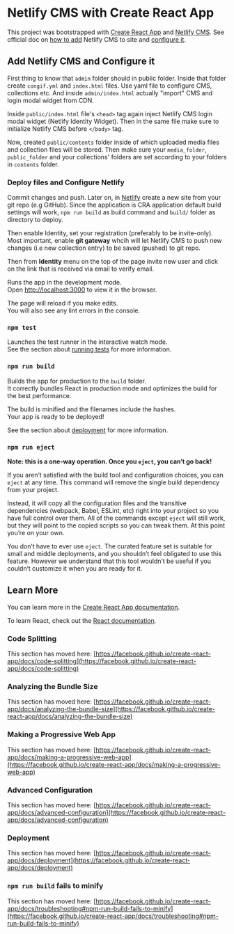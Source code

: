 # Netlify CMS with Create React App

This project was bootstrapped with [Create React App](https://github.com/facebook/create-react-app) and [Netlify CMS](https://www.netlifycms.org/). See official doc on [how to add](https://www.netlifycms.org/docs/add-to-your-site/) Netlify CMS to site and [configure it](https://www.netlifycms.org/docs/configuration-options/).

## Add Netlify CMS and Configure it

First thing to know that `admin` folder should in public folder. Inside that folder create `congif.yml` and `index.html` files. Use yaml file to configure CMS, collections etc. And inside `admin/index.html` actually "import" CMS and login modal widget from CDN.

Inside `public/index.html` file's `<head>` tag again inject Netlify CMS login modal widget (Netlify Identity Widget). Then in the same file make sure to initialize Netlify CMS before `</body>` tag.

Now, created `public/contents` folder inside of which uploaded media files and collection files will be stored. Then make sure your `media_folder`, `public_folder` and your collections' folders are set according to your folders in `contents` folder.

### Deploy files and Configure Netlify

Commit changes and push. Later on, in [Netlify](https://netlify.com) create a new site from your git repo (e.g GitHub). Since the application is CRA application default build settings will work, `npm run build` as build command and `build/` folder as directory to deploy.

Then enable Identity, set your registration (preferably to be invite-only). Most important, enable **git gateway** whcih will let Netlify CMS to push new changes (i.e new collection entry) to be saved (pushed) to git repo.

Then from **Identity** menu on the top of the page invite new user and click on the link that is received via email to verify email.


Runs the app in the development mode.\
Open [http://localhost:3000](http://localhost:3000) to view it in the browser.

The page will reload if you make edits.\
You will also see any lint errors in the console.

### `npm test`

Launches the test runner in the interactive watch mode.\
See the section about [running tests](https://facebook.github.io/create-react-app/docs/running-tests) for more information.

### `npm run build`

Builds the app for production to the `build` folder.\
It correctly bundles React in production mode and optimizes the build for the best performance.

The build is minified and the filenames include the hashes.\
Your app is ready to be deployed!

See the section about [deployment](https://facebook.github.io/create-react-app/docs/deployment) for more information.

### `npm run eject`

**Note: this is a one-way operation. Once you `eject`, you can’t go back!**

If you aren’t satisfied with the build tool and configuration choices, you can `eject` at any time. This command will remove the single build dependency from your project.

Instead, it will copy all the configuration files and the transitive dependencies (webpack, Babel, ESLint, etc) right into your project so you have full control over them. All of the commands except `eject` will still work, but they will point to the copied scripts so you can tweak them. At this point you’re on your own.

You don’t have to ever use `eject`. The curated feature set is suitable for small and middle deployments, and you shouldn’t feel obligated to use this feature. However we understand that this tool wouldn’t be useful if you couldn’t customize it when you are ready for it.

## Learn More

You can learn more in the [Create React App documentation](https://facebook.github.io/create-react-app/docs/getting-started).

To learn React, check out the [React documentation](https://reactjs.org/).

### Code Splitting

This section has moved here: [https://facebook.github.io/create-react-app/docs/code-splitting](https://facebook.github.io/create-react-app/docs/code-splitting)

### Analyzing the Bundle Size

This section has moved here: [https://facebook.github.io/create-react-app/docs/analyzing-the-bundle-size](https://facebook.github.io/create-react-app/docs/analyzing-the-bundle-size)

### Making a Progressive Web App

This section has moved here: [https://facebook.github.io/create-react-app/docs/making-a-progressive-web-app](https://facebook.github.io/create-react-app/docs/making-a-progressive-web-app)

### Advanced Configuration

This section has moved here: [https://facebook.github.io/create-react-app/docs/advanced-configuration](https://facebook.github.io/create-react-app/docs/advanced-configuration)

### Deployment

This section has moved here: [https://facebook.github.io/create-react-app/docs/deployment](https://facebook.github.io/create-react-app/docs/deployment)

### `npm run build` fails to minify

This section has moved here: [https://facebook.github.io/create-react-app/docs/troubleshooting#npm-run-build-fails-to-minify](https://facebook.github.io/create-react-app/docs/troubleshooting#npm-run-build-fails-to-minify)
